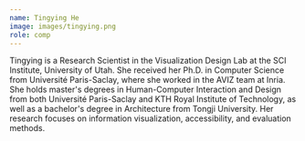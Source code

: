 ```yaml
---
name: Tingying He
image: images/tingying.png
role: comp
---
```

 
Tingying is a Research Scientist in the Visualization Design Lab at the SCI Institute, University of Utah. She received her Ph.D. in Computer Science from Université Paris-Saclay, where she worked in the AVIZ team at Inria. She holds master's degrees in Human-Computer Interaction and Design from both Université Paris-Saclay and KTH Royal Institute of Technology, as well as a bachelor's degree in Architecture from Tongji University. Her research focuses on information visualization, accessibility, and evaluation methods.
